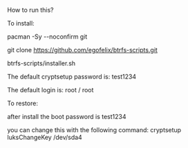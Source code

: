 How to run this?

To install:

pacman -Sy --noconfirm git

git clone https://github.com/egofelix/btrfs-scripts.git

btrfs-scripts/installer.sh



The default cryptsetup password is: test1234

The default login is: root / root



To restore:



after install the boot password is test1234

you can change this with the following command:
cryptsetup luksChangeKey /dev/sda4
